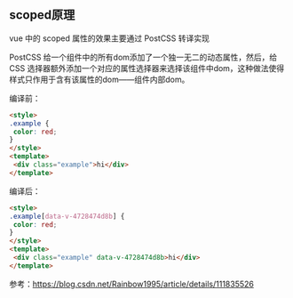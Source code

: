 ## scoped原理

vue 中的 scoped 属性的效果主要通过 PostCSS 转译实现

PostCSS 给一个组件中的所有dom添加了一个独一无二的动态属性，然后，给 CSS 选择器额外添加一个对应的属性选择器来选择该组件中dom，这种做法使得样式只作用于含有该属性的dom——组件内部dom。

编译前：

```html
<style>
.example {
 color: red;
}
</style>
<template>
 <div class="example">hi</div>
</template>
```

编译后：

```html
<style>
.example[data-v-4728474d8b] {
 color: red;
}
</style>
<template>
 <div class="example" data-v-4728474d8b>hi</div>
</template>
```

参考：https://blog.csdn.net/Rainbow1995/article/details/111835526